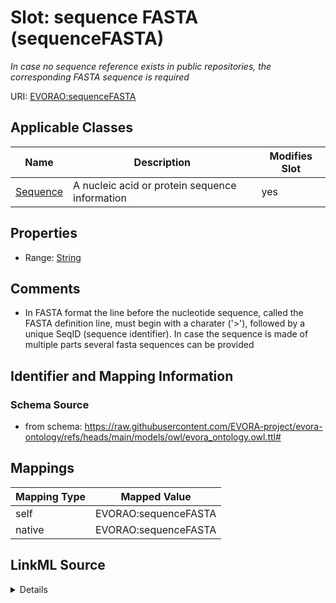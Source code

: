 

# Slot: sequence FASTA (sequenceFASTA)


_In case no sequence reference exists in public repositories, the corresponding FASTA sequence is required_





URI: [EVORAO:sequenceFASTA](https://raw.githubusercontent.com/EVORA-project/evora-ontology/refs/heads/main/models/owl/evora_ontology.owl.ttl#sequenceFASTA)



<!-- no inheritance hierarchy -->





## Applicable Classes

| Name | Description | Modifies Slot |
| --- | --- | --- |
| [Sequence](Sequence.md) | A nucleic acid or protein sequence information |  yes  |







## Properties

* Range: [String](String.md)





## Comments

* In FASTA format the line before the nucleotide sequence, called the FASTA definition line, must begin with a charater ('>'), followed by a unique SeqID (sequence identifier). In case the sequence is made of multiple parts several fasta sequences can be provided

## Identifier and Mapping Information







### Schema Source


* from schema: https://raw.githubusercontent.com/EVORA-project/evora-ontology/refs/heads/main/models/owl/evora_ontology.owl.ttl#




## Mappings

| Mapping Type | Mapped Value |
| ---  | ---  |
| self | EVORAO:sequenceFASTA |
| native | EVORAO:sequenceFASTA |




## LinkML Source

<details>
```yaml
name: sequenceFASTA
description: In case no sequence reference exists in public repositories, the corresponding
  FASTA sequence is required
title: sequence FASTA
comments:
- In FASTA format the line before the nucleotide sequence, called the FASTA definition
  line, must begin with a charater ('>'), followed by a unique SeqID (sequence identifier).
  In case the sequence is made of multiple parts several fasta sequences can be provided
from_schema: https://raw.githubusercontent.com/EVORA-project/evora-ontology/refs/heads/main/models/owl/evora_ontology.owl.ttl#
rank: 1000
alias: sequenceFASTA
domain_of:
- Sequence
range: string
required: false
multivalued: false

```
</details>